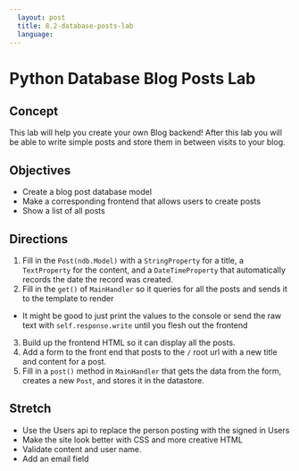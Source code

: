 ```yaml
---
  layout: post
  title: 8.2-database-posts-lab
  language: 
---
```

#  Python Database Blog Posts Lab

##  Concept

This lab will help you create your own Blog backend! After this lab you will be able to write simple posts and store them in between visits to your blog.

##  Objectives

+ Create a blog post database model
+ Make a corresponding frontend that allows users to create posts
+ Show a list of all posts

##  Directions

1. Fill in the `Post(ndb.Model)` with a `StringProperty` for a title, a `TextProperty` for the content, and a `DateTimeProperty` that automatically records the date the record was created.
2. Fill in the `get()` of `MainHandler` so it queries for all the posts and sends it to the template to render
  + It might be good to just print the values to the console or send the raw text with `self.response.write` until you flesh out the frontend
3. Build up the frontend HTML so it can display all the posts.
4. Add a form to the front end that posts to the `/` root url with a new title and content for a post.
5. Fill in a `post()` method in `MainHandler` that gets the data from the form, creates a new `Post`, and stores it in the datastore.

##  Stretch

+ Use the Users api to replace the person posting with the signed in Users
+ Make the site look better with CSS and more creative HTML
+ Validate content and user name.
+ Add an email field
